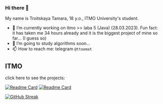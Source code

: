 ### Hi there 👋
My name is Troitskaya Tamara, 18 y.o., ITMO University's student.

- 🔭 I’m currently working on itmo >> laba 5 (Java) (28.03.2023). Fun fact: it has taken me 34 hours already and it is the biggest project of mine so far... (I guess so)
- 🌱 I’m going to study algorithms soon...
- 📫 How to reach me: telegram ```@ttoomat```

## ITMO

click here to see the projects:

[![Readme Card](https://github-readme-stats.vercel.app/api/pin/?username=cgsg-tt6&theme=prussian&repo=itmo)](https://github.com/cgsg-tt6/itmo)
[![Readme Card](https://github-readme-stats.vercel.app/api/pin/?username=cgsg-tt6&theme=prussian&repo=test-tasks)](https://github.com/cgsg-tt6/test-tasks)

[![GitHub Streak](https://streak-stats.demolab.com/?user=cgsg-tt6&line_height=20&theme=prussian)](https://git.io/streak-stats)


<!--
**cgsg-tt6/cgsg-tt6** is a ✨ _special_ ✨ repository because its `README.md` (this file) appears on your GitHub profile.

Here are some ideas to get you started:

- 🔭 I’m currently working on ...
- 🌱 I’m currently learning ...
- 👯 I’m looking to collaborate on ...
- 🤔 I’m looking for help with ...
- 💬 Ask me about ...
- 📫 How to reach me: ...
- 😄 Pronouns: ...
- ⚡ Fun fact: ...

It's 24.02.2023, 2:16 now. I want to study more since this moment
-->
